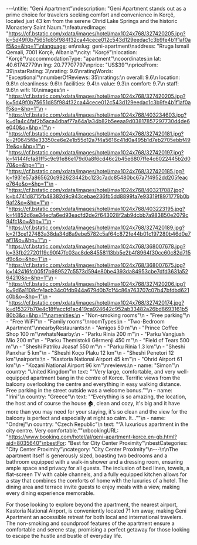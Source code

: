 ---\ntitle: "Geni Apartment"\ndescription: "Geni Apartment stands out as a prime choice for travelers seeking comfort and convenience in Korçë, located just 43 km from the serene Ohrid Lake Springs and the historic Monastery Saint Naum."\nfeaturedImage: "https://cf.bstatic.com/xdata/images/hotel/max1024x768/327420205.jpg?k=5d49f0b75651d85f984f32ca44cece012c543d129eedac1c3b9fe4b1f1af0af5&o=&hp=1"\nlanguage: en\nslug: geni-apartment\naddress: "Rruga Ismail Qemali, 7001 Korçë, Albania"\ncity: "Korçë"\nlocation: "Korçë"\naccommodationType: "apartment"\ncoordinates:\n  lat: 40.61742779\n  lng: 20.77707797\nprice: "US$39"\npriceFrom: 39\nstarRating: 3\nrating: 9.6\nratingWords: "Exceptional"\nnumberOfReviews: 35\nratings:\n  overall: 9.6\n  location: 9.8\n  cleanliness: 9.6\n  facilities: 9.4\n  value: 9.3\n  comfort: 9.7\n  staff: 9.6\n  wifi: 10\nimages:\n  - "https://cf.bstatic.com/xdata/images/hotel/max1024x768/327420205.jpg?k=5d49f0b75651d85f984f32ca44cece012c543d129eedac1c3b9fe4b1f1af0af5&o=&hp=1"\n  - "https://cf.bstatic.com/xdata/images/hotel/max1024x768/403234603.jpg?k=d1a4c4faf2b5aca4dbaf77a64a1a34b82b5eeaa9d03817857297730d4de6e040&o=&hp=1"\n  - "https://cf.bstatic.com/xdata/images/hotel/max1024x768/327420181.jpg?k=2f0645f8e33350ce6e2e1b55d12a7f4a5616c41d0a495b1d7eb2705ebbf491fe&o=&hp=1"\n  - "https://cf.bstatic.com/xdata/images/hotel/max1024x768/327420197.jpg?k=f4144fcfa81ff5c9c91e86e179d0a8f6cd46c2b45e6807ffe4c6022445b2d070&o=&hp=1"\n  - "https://cf.bstatic.com/xdata/images/hotel/max1024x768/327420185.jpg?k=f931e57a865620c992623442bc123c7adc85480bc67a7f4952dd205feace764e&o=&hp=1"\n  - "https://cf.bstatic.com/xdata/images/hotel/max1024x768/403217087.jpg?k=b4741d8715fb48382d9c943cebae236fb5dd8899fa7e93319f8971779b0b9af2&o=&hp=1"\n  - "https://cf.bstatic.com/xdata/images/hotel/max1024x768/403223195.jpg?k=f4852d6ae34ecfa6ed93eadfd2de2f643028f2ab9dcbb7a983850e2079c94fc1&o=&hp=1"\n  - "https://cf.bstatic.com/xdata/images/hotel/max1024x768/327420189.jpg?k=2f3ce127483a38da34d8a9ebe5782c5af64c872fe44b01c197280b46d0e7af11&o=&hp=1"\n  - "https://cf.bstatic.com/xdata/images/hotel/max1024x768/368007678.jpg?k=33fb22720119c90f47fc03ac8de84558113bb5e2b4f8964f30cc60c82d715d9c&o=&hp=1"\n  - "https://cf.bstatic.com/xdata/images/hotel/max1024x768/368007675.jpg?k=142416fc005f7b989527c5573d594e80be4393da84953cbe7dfd3631a5264210&o=&hp=1"\n  - "https://cf.bstatic.com/xdata/images/hotel/max1024x768/327420206.jpg?k=9d6a1108cfe1acb34c0fdb944a679d0b7c1f4c86a763707c07b47bfdbd621c0b&o=&hp=1"\n  - "https://cf.bstatic.com/xdata/images/hotel/max1024x768/327420174.jpg?k=d15327b70e4c18ffaccfd1ac419ca924642c952ab33482a26bd8693161b580b3&o=&hp=1"\namenities:\n  - "Non-smoking rooms"\n  - "Free parking"\n  - "Free WiFi"\n  - "Family rooms"\nroomTypes:\n  - "Two-Bedroom Apartment"\nnearbyRestaurants:\n  - "Amigos 50 m"\n  - "Prince Coffee Shop 100 m"\nwhatsNearby:\n  - "Parku Rinia 200 m"\n  - "Parku Vangjush Mio 200 m"\n  - "Parku Themistokli Gërmenji 450 m"\n  - "Field of Tears 500 m"\n  - "Sheshi Patriku Joasaf 550 m"\n  - "Parku Rinia 1.3 km"\n  - "Sheshi Panxhar 5 km"\n  - "Sheshi Koço Plaku 12 km"\n  - "Sheshi Penetori 12 km"\nairports:\n  - "Kastoria National Airport 45 km"\n  - "Ohrid Airport 61 km"\n  - "Kozani National Airport 96 km"\nreviews:\n  - name: "Simon"\n    country: "United Kingdom"\n    text: "“Very large, comfortable, and very well-equipped apartment bang in the centre of Korce. Terrific views from the balcony overlooking the centre and everything in easy walking distance. Free parking in the street outside was a welcome bonus.”"\n  - name: "Irini"\n    country: "Greece"\n    text: "“Everything is so amazing, the location, the host and of course the house 🏠, clean and cozy, it's big and it have more than you may need for your staying, it's so clean and the view for the balcony is perfect and especially at night so calm.
It...”"\n  - name: "Ondrej"\n    country: "Czech Republic"\n    text: "“A luxurious apartment in the city centre. Very comfortable.”"\nbookingURL: "https://www.booking.com/hotel/al/geni-apartment-korce.en-gb.html?aid=8035640"\nbestFor: "Best for City Center Proximity"\nbestCategories: "City Center Proximity"\ncategory: "City Center Proximity"\n---\n\nThe apartment itself is generously sized, boasting two bedrooms and a bathroom equipped with a walk-in shower and a dressing room, ensuring ample space and privacy for all guests. The inclusion of bed linen, towels, a flat-screen TV with cable channels, and a fully equipped kitchen allows for a stay that combines the comforts of home with the luxuries of a hotel. The dining area and terrace invite guests to enjoy meals with a view, making every dining experience memorable.

For those looking to explore beyond the apartment, the nearest airport, Kastoria National Airport, is conveniently located 71 km away, making Geni Apartment an accessible retreat for both local and international travelers. The non-smoking and soundproof features of the apartment ensure a comfortable and serene stay, promising a perfect getaway for those looking to escape the hustle and bustle of everyday life.